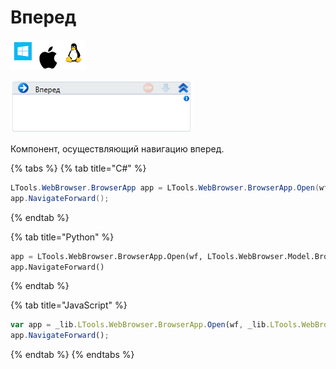 # Вперед

![](<../../../.gitbook/assets/image (100) (1) (1) (1) (1) (1) (28).png>)

![](<../../../.gitbook/assets/image (267).png>)

Компонент, осуществляющий навигацию вперед.

{% tabs %}
{% tab title="C#" %}
```csharp
LTools.WebBrowser.BrowserApp app = LTools.WebBrowser.BrowserApp.Open(wf, LTools.WebBrowser.Model.BrowserTypes.IE);
app.NavigateForward();
```
{% endtab %}

{% tab title="Python" %}
```python
app = LTools.WebBrowser.BrowserApp.Open(wf, LTools.WebBrowser.Model.BrowserTypes.IE)
app.NavigateForward()
```
{% endtab %}

{% tab title="JavaScript" %}
```javascript
var app = _lib.LTools.WebBrowser.BrowserApp.Open(wf, _lib.LTools.WebBrowser.Model.BrowserTypes.IE);
app.NavigateForward();
```
{% endtab %}
{% endtabs %}
